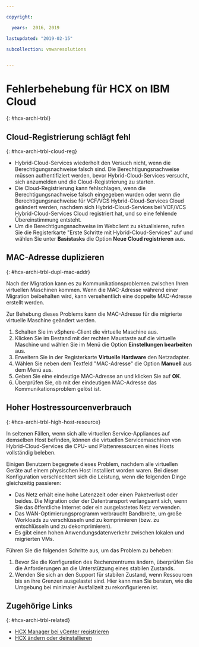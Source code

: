 ```yaml
---

copyright:

  years:  2016, 2019

lastupdated: "2019-02-15"

subcollection: vmwaresolutions


---
```

# Fehlerbehebung für HCX on IBM Cloud
{: #hcx-archi-trbl}

## Cloud-Registrierung schlägt fehl
{: #hcx-archi-trbl-cloud-reg}

* Hybrid-Cloud-Services wiederholt den Versuch nicht, wenn die Berechtigungsnachweise falsch sind. Die Berechtigungsnachweise müssen authentifiziert werden, bevor Hybrid-Cloud-Services versucht, sich anzumelden und die Cloud-Registrierung zu starten.
* Die Cloud-Registrierung kann fehlschlagen, wenn die Berechtigungsnachweise falsch eingegeben wurden oder wenn die Berechtigungsnachweise für VCF/VCS Hybrid-Cloud-Services Cloud geändert werden, nachdem sich Hybrid-Cloud-Services bei VCF/VCS Hybrid-Cloud-Services Cloud registriert hat, und so eine fehlende Übereinstimmung entsteht.
* Um die Berechtigungsnachweise im Webclient zu aktualisieren, rufen Sie die Registerkarte "Erste Schritte mit Hybrid-Cloud-Services" auf und wählen Sie unter **Basistasks** die Option **Neue Cloud registrieren** aus.

## MAC-Adresse duplizieren
{: #hcx-archi-trbl-dupl-mac-addr}

Nach der Migration kann es zu Kommunikationsproblemen zwischen Ihren virtuellen Maschinen kommen. Wenn die MAC-Adresse während einer Migration beibehalten wird, kann versehentlich eine doppelte MAC-Adresse erstellt werden.

Zur Behebung dieses Problems kann die MAC-Adresse für die migrierte virtuelle Maschine geändert werden.

1. Schalten Sie im vSphere-Client die virtuelle Maschine aus.
2. Klicken Sie im Bestand mit der rechten Maustaste auf die virtuelle Maschine und wählen Sie im Menü die Option **Einstellungen bearbeiten** aus.
3. Erweitern Sie in der Registerkarte **Virtuelle Hardware** den Netzadapter.
4. Wählen Sie neben dem Textfeld "MAC-Adresse" die Option **Manuell** aus dem Menü aus.
5. Geben Sie eine eindeutige MAC-Adresse an und klicken Sie auf **OK**.
6. Überprüfen Sie, ob mit der eindeutigen MAC-Adresse das Kommunikationsproblem gelöst ist.

## Hoher Hostressourcenverbrauch
{: #hcx-archi-trbl-high-host-resource}

In seltenen Fällen, wenn sich alle virtuellen Service-Appliances auf demselben Host befinden, können die virtuellen Servicemaschinen von Hybrid-Cloud-Services die CPU- und Plattenressourcen eines Hosts vollständig beleben.

Einigen Benutzern begegnete dieses Problem, nachdem alle virtuellen Geräte auf einem physischen Host installiert worden waren. Bei dieser Konfiguration verschlechtert sich die Leistung, wenn die folgenden Dinge gleichzeitig passieren:
* Das Netz erhält eine hohe Latenzzeit oder einen Paketverlust oder beides. Die Migration oder der Datentransport verlangsamt sich, wenn Sie das öffentliche Internet oder ein ausgelastetes Netz verwenden.
* Das WAN-Optimierungsprogramm verbraucht Bandbreite, um große Workloads zu verschlüsseln und zu komprimieren (bzw. zu entschlüsseln und zu dekomprimieren).
* Es gibt einen hohen Anwendungsdatenverkehr zwischen lokalen und migrierten VMs.

Führen Sie die folgenden Schritte aus, um das Problem zu beheben:

1. Bevor Sie die Konfiguration des Rechenzentrums ändern, überprüfen Sie die Anforderungen an die Unterstützung eines stabilen Zustands.
2. Wenden Sie sich an den Support für stabilen Zustand, wenn Ressourcen bis an ihre Grenzen ausgelastet sind. Hier kann man Sie beraten, wie die Umgebung bei minimaler Ausfallzeit zu rekonfigurieren ist.

## Zugehörige Links
{: #hcx-archi-trbl-related}

* [HCX Manager bei vCenter registrieren](/docs/services/vmwaresolutions/archiref/hcx-archi?topic=vmware-solutions-hcx-archi-reg-vcenter)
* [HCX ändern oder deinstallieren](/docs/services/vmwaresolutions/archiref/hcx-archi?topic=vmware-solutions-hcx-archi-mod-uninstall)
